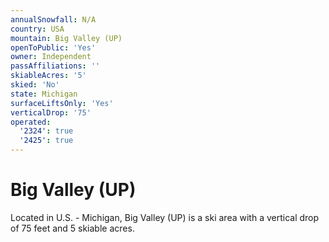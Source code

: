 ```yaml
---
annualSnowfall: N/A
country: USA
mountain: Big Valley (UP)
openToPublic: 'Yes'
owner: Independent
passAffiliations: ''
skiableAcres: '5'
skied: 'No'
state: Michigan
surfaceLiftsOnly: 'Yes'
verticalDrop: '75'
operated:
  '2324': true
  '2425': true
---
```



# Big Valley (UP)

Located in U.S. - Michigan, Big Valley (UP) is a ski area with a vertical drop of 75 feet and 5 skiable acres.
